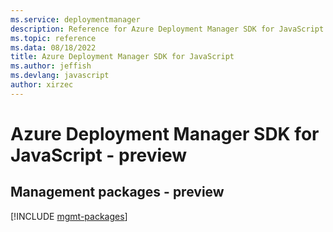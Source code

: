 ```yaml
---
ms.service: deploymentmanager
description: Reference for Azure Deployment Manager SDK for JavaScript
ms.topic: reference
ms.data: 08/18/2022
title: Azure Deployment Manager SDK for JavaScript
ms.author: jeffish
ms.devlang: javascript
author: xirzec
---
```

# Azure Deployment Manager SDK for JavaScript - preview

## Management packages - preview
[!INCLUDE [mgmt-packages](deployment-manager-mgmt-index.md)]
